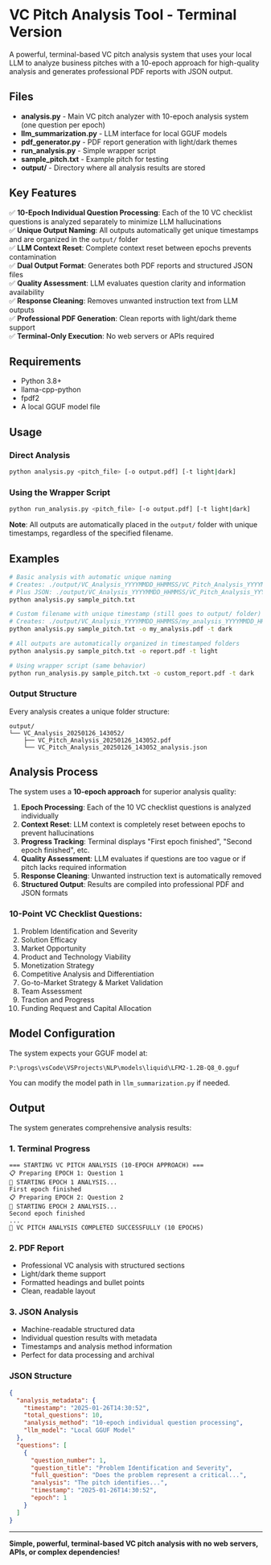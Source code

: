 # VC Pitch Analysis Tool - Terminal Version

A powerful, terminal-based VC pitch analysis system that uses your local LLM to analyze business pitches with a 10-epoch approach for high-quality analysis and generates professional PDF reports with JSON output.

## Files

- **analysis.py** - Main VC pitch analyzer with 10-epoch analysis system (one question per epoch)
- **llm_summarization.py** - LLM interface for local GGUF models
- **pdf_generator.py** - PDF report generation with light/dark themes
- **run_analysis.py** - Simple wrapper script
- **sample_pitch.txt** - Example pitch for testing
- **output/** - Directory where all analysis results are stored

## Key Features

✅ **10-Epoch Individual Question Processing**: Each of the 10 VC checklist questions is analyzed separately to minimize LLM hallucinations  
✅ **Unique Output Naming**: All outputs automatically get unique timestamps and are organized in the `output/` folder  
✅ **LLM Context Reset**: Complete context reset between epochs prevents contamination  
✅ **Dual Output Format**: Generates both PDF reports and structured JSON files  
✅ **Quality Assessment**: LLM evaluates question clarity and information availability  
✅ **Response Cleaning**: Removes unwanted instruction text from LLM outputs  
✅ **Professional PDF Generation**: Clean reports with light/dark theme support  
✅ **Terminal-Only Execution**: No web servers or APIs required

## Requirements

- Python 3.8+
- llama-cpp-python
- fpdf2
- A local GGUF model file

## Usage

### Direct Analysis
```bash
python analysis.py <pitch_file> [-o output.pdf] [-t light|dark]
```

### Using the Wrapper Script
```bash
python run_analysis.py <pitch_file> [-o output.pdf] [-t light|dark]
```

**Note**: All outputs are automatically placed in the `output/` folder with unique timestamps, regardless of the specified filename.

## Examples

```bash
# Basic analysis with automatic unique naming
# Creates: ./output/VC_Analysis_YYYYMMDD_HHMMSS/VC_Pitch_Analysis_YYYYMMDD_HHMMSS.pdf
# Plus JSON: ./output/VC_Analysis_YYYYMMDD_HHMMSS/VC_Pitch_Analysis_YYYYMMDD_HHMMSS_analysis.json
python analysis.py sample_pitch.txt

# Custom filename with unique timestamp (still goes to output/ folder)
# Creates: ./output/VC_Analysis_YYYYMMDD_HHMMSS/my_analysis_YYYYMMDD_HHMMSS.pdf
python analysis.py sample_pitch.txt -o my_analysis.pdf -t dark

# All outputs are automatically organized in timestamped folders
python analysis.py sample_pitch.txt -o report.pdf -t light

# Using wrapper script (same behavior)
python run_analysis.py sample_pitch.txt -o custom_report.pdf -t dark
```

### Output Structure
Every analysis creates a unique folder structure:
```
output/
└── VC_Analysis_20250126_143052/
    ├── VC_Pitch_Analysis_20250126_143052.pdf
    └── VC_Pitch_Analysis_20250126_143052_analysis.json
```

## Analysis Process

The system uses a **10-epoch approach** for superior analysis quality:

1. **Epoch Processing**: Each of the 10 VC checklist questions is analyzed individually
2. **Context Reset**: LLM context is completely reset between epochs to prevent hallucinations
3. **Progress Tracking**: Terminal displays "First epoch finished", "Second epoch finished", etc.
4. **Quality Assessment**: LLM evaluates if questions are too vague or if pitch lacks required information
5. **Response Cleaning**: Unwanted instruction text is automatically removed
6. **Structured Output**: Results are compiled into professional PDF and JSON formats

### 10-Point VC Checklist Questions:
1. Problem Identification and Severity
2. Solution Efficacy
3. Market Opportunity
4. Product and Technology Viability
5. Monetization Strategy
6. Competitive Analysis and Differentiation
7. Go-to-Market Strategy & Market Validation
8. Team Assessment
9. Traction and Progress
10. Funding Request and Capital Allocation

## Model Configuration

The system expects your GGUF model at:
```
P:\progs\vsCode\VSProjects\NLP\models\liquid\LFM2-1.2B-Q8_0.gguf
```

You can modify the model path in `llm_summarization.py` if needed.

## Output

The system generates comprehensive analysis results:

### 1. Terminal Progress
```
=== STARTING VC PITCH ANALYSIS (10-EPOCH APPROACH) ===
📋 Preparing EPOCH 1: Question 1
🚀 STARTING EPOCH 1 ANALYSIS...
First epoch finished
📋 Preparing EPOCH 2: Question 2
🚀 STARTING EPOCH 2 ANALYSIS...
Second epoch finished
...
🎉 VC PITCH ANALYSIS COMPLETED SUCCESSFULLY (10 EPOCHS)
```

### 2. PDF Report
- Professional VC analysis with structured sections
- Light/dark theme support
- Formatted headings and bullet points
- Clean, readable layout

### 3. JSON Analysis
- Machine-readable structured data
- Individual question results with metadata
- Timestamps and analysis method information
- Perfect for data processing and archival

### JSON Structure
```json
{
  "analysis_metadata": {
    "timestamp": "2025-01-26T14:30:52",
    "total_questions": 10,
    "analysis_method": "10-epoch individual question processing",
    "llm_model": "Local GGUF Model"
  },
  "questions": [
    {
      "question_number": 1,
      "question_title": "Problem Identification and Severity",
      "full_question": "Does the problem represent a critical...",
      "analysis": "The pitch identifies...",
      "timestamp": "2025-01-26T14:30:52",
      "epoch": 1
    }
  ]
}
```

---

**Simple, powerful, terminal-based VC pitch analysis with no web servers, APIs, or complex dependencies!**